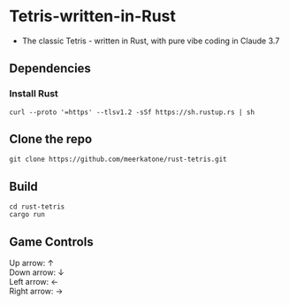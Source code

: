 # Tetris-written-in-Rust
- The classic Tetris - written in Rust, with pure vibe coding in Claude 3.7

## Dependencies
### Install Rust
```curl --proto '=https' --tlsv1.2 -sSf https://sh.rustup.rs | sh```

## Clone the repo
```git clone https://github.com/meerkatone/rust-tetris.git```

## Build
```cd rust-tetris```\
```cargo run```

## Game Controls
Up arrow: &uarr;\
Down arrow: &darr;\
Left arrow: &larr;\
Right arrow: &rarr;
